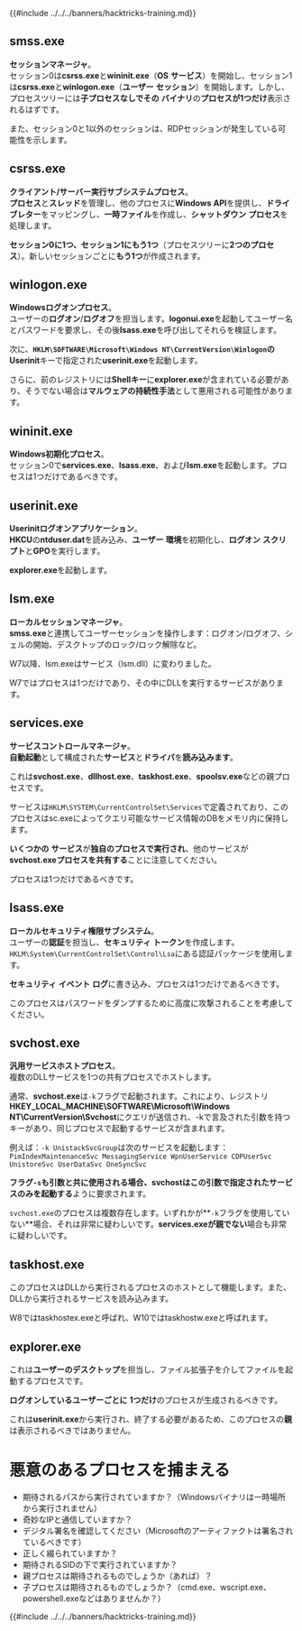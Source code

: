 {{#include ../../../banners/hacktricks-training.md}}

## smss.exe

**セッションマネージャ**。\
セッション0は**csrss.exe**と**wininit.exe**（**OS** **サービス**）を開始し、セッション1は**csrss.exe**と**winlogon.exe**（**ユーザー** **セッション**）を開始します。しかし、プロセスツリーには**子プロセスなしでその** **バイナリ**の**プロセスが1つだけ**表示されるはずです。

また、セッション0と1以外のセッションは、RDPセッションが発生している可能性を示します。

## csrss.exe

**クライアント/サーバー実行サブシステムプロセス**。\
**プロセス**と**スレッド**を管理し、他のプロセスに**Windows** **API**を提供し、**ドライブレター**をマッピングし、**一時ファイル**を作成し、**シャットダウン** **プロセス**を処理します。

**セッション0に1つ、セッション1にもう1つ**（プロセスツリーに**2つのプロセス**）。新しいセッションごとに**もう1つ**が作成されます。

## winlogon.exe

**Windowsログオンプロセス**。\
ユーザーの**ログオン**/**ログオフ**を担当します。**logonui.exe**を起動してユーザー名とパスワードを要求し、その後**lsass.exe**を呼び出してそれらを検証します。

次に、**`HKLM\SOFTWARE\Microsoft\Windows NT\CurrentVersion\Winlogon`**の**Userinit**キーで指定された**userinit.exe**を起動します。

さらに、前のレジストリには**Shellキー**に**explorer.exe**が含まれている必要があり、そうでない場合は**マルウェアの持続性手法**として悪用される可能性があります。

## wininit.exe

**Windows初期化プロセス**。\
セッション0で**services.exe**、**lsass.exe**、および**lsm.exe**を起動します。プロセスは1つだけであるべきです。

## userinit.exe

**Userinitログオンアプリケーション**。\
**HKCU**の**ntduser.dat**を読み込み、**ユーザー** **環境**を初期化し、**ログオン** **スクリプト**と**GPO**を実行します。

**explorer.exe**を起動します。

## lsm.exe

**ローカルセッションマネージャ**。\
**smss.exe**と連携してユーザーセッションを操作します：ログオン/ログオフ、シェルの開始、デスクトップのロック/ロック解除など。

W7以降、lsm.exeはサービス（lsm.dll）に変わりました。

W7ではプロセスは1つだけであり、その中にDLLを実行するサービスがあります。

## services.exe

**サービスコントロールマネージャ**。\
**自動起動**として構成された**サービス**と**ドライバ**を**読み込みます**。

これは**svchost.exe**、**dllhost.exe**、**taskhost.exe**、**spoolsv.exe**などの親プロセスです。

サービスは`HKLM\SYSTEM\CurrentControlSet\Services`で定義されており、このプロセスはsc.exeによってクエリ可能なサービス情報のDBをメモリ内に保持します。

**いくつかの** **サービス**が**独自のプロセスで実行され**、他のサービスが**svchost.exeプロセスを共有する**ことに注意してください。

プロセスは1つだけであるべきです。

## lsass.exe

**ローカルセキュリティ権限サブシステム**。\
ユーザーの**認証**を担当し、**セキュリティ** **トークン**を作成します。`HKLM\System\CurrentControlSet\Control\Lsa`にある認証パッケージを使用します。

**セキュリティ** **イベント** **ログ**に書き込み、プロセスは1つだけであるべきです。

このプロセスはパスワードをダンプするために高度に攻撃されることを考慮してください。

## svchost.exe

**汎用サービスホストプロセス**。\
複数のDLLサービスを1つの共有プロセスでホストします。

通常、**svchost.exe**は`-k`フラグで起動されます。これにより、レジストリ**HKEY_LOCAL_MACHINE\SOFTWARE\Microsoft\Windows NT\CurrentVersion\Svchost**にクエリが送信され、-kで言及された引数を持つキーがあり、同じプロセスで起動するサービスが含まれます。

例えば：`-k UnistackSvcGroup`は次のサービスを起動します：`PimIndexMaintenanceSvc MessagingService WpnUserService CDPUserSvc UnistoreSvc UserDataSvc OneSyncSvc`

**フラグ`-s`**も引数と共に使用される場合、svchostはこの引数で指定された**サービスのみを起動する**ように要求されます。

`svchost.exe`のプロセスは複数存在します。いずれかが**`-k`フラグを使用していない**場合、それは非常に疑わしいです。**services.exeが親でない**場合も非常に疑わしいです。

## taskhost.exe

このプロセスはDLLから実行されるプロセスのホストとして機能します。また、DLLから実行されるサービスを読み込みます。

W8ではtaskhostex.exeと呼ばれ、W10ではtaskhostw.exeと呼ばれます。

## explorer.exe

これは**ユーザーのデスクトップ**を担当し、ファイル拡張子を介してファイルを起動するプロセスです。

**ログオンしているユーザーごとに** **1つだけ**のプロセスが生成されるべきです。

これは**userinit.exe**から実行され、終了する必要があるため、このプロセスの**親**は表示されるべきではありません。

# 悪意のあるプロセスを捕まえる

- 期待されるパスから実行されていますか？（Windowsバイナリは一時場所から実行されません）
- 奇妙なIPと通信していますか？
- デジタル署名を確認してください（Microsoftのアーティファクトは署名されているべきです）
- 正しく綴られていますか？
- 期待されるSIDの下で実行されていますか？
- 親プロセスは期待されるものでしょうか（あれば）？
- 子プロセスは期待されるものでしょうか？（cmd.exe、wscript.exe、powershell.exeなどはありませんか？）

{{#include ../../../banners/hacktricks-training.md}}
